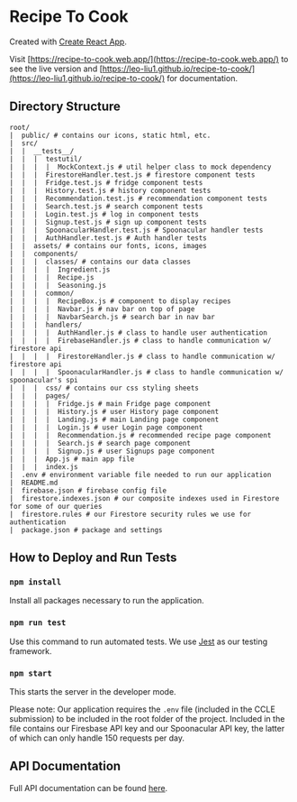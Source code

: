 # Recipe To Cook

Created with [Create React App](https://github.com/facebook/create-react-app).

Visit [https://recipe-to-cook.web.app/](https://recipe-to-cook.web.app/) to see the live version and [https://leo-liu1.github.io/recipe-to-cook/](https://leo-liu1.github.io/recipe-to-cook/) for documentation.

## Directory Structure

```$xslt
root/
|  public/ # contains our icons, static html, etc.
|  src/
|  |  __tests__/
|  |  |  testutil/
|  |  |  |  MockContext.js # util helper class to mock dependency
|  |  |  FirestoreHandler.test.js # firestore component tests
|  |  |  Fridge.test.js # fridge component tests
|  |  |  History.test.js # history component tests
|  |  |  Recommendation.test.js # recommendation component tests
|  |  |  Search.test.js # search component tests
|  |  |  Login.test.js # log in component tests
|  |  |  Signup.test.js # sign up component tests
|  |  |  SpoonacularHandler.test.js # Spoonacular handler tests
|  |  |  AuthHandler.test.js # Auth handler tests
|  |  assets/ # contains our fonts, icons, images
|  |  components/
|  |  |  classes/ # contains our data classes
|  |  |  |  Ingredient.js
|  |  |  |  Recipe.js
|  |  |  |  Seasoning.js
|  |  |  common/
|  |  |  |  RecipeBox.js # component to display recipes
|  |  |  |  Navbar.js # nav bar on top of page
|  |  |  |  NavbarSearch.js # search bar in nav bar
|  |  |  handlers/
|  |  |  |  AuthHandler.js # class to handle user authentication
|  |  |  |  FirebaseHandler.js # class to handle communication w/ firestore api
|  |  |  |  FirestoreHandler.js # class to handle communication w/ firestore api
|  |  |  |  SpoonacularHandler.js # class to handle communication w/ spoonacular's spi
|  |  |  css/ # contains our css styling sheets
|  |  |  pages/
|  |  |  |  Fridge.js # main Fridge page component
|  |  |  |  History.js # user History page component
|  |  |  |  Landing.js # main Landing page component
|  |  |  |  Login.js # user Login page component
|  |  |  |  Recommendation.js # recommended recipe page component
|  |  |  |  Search.js # search page component
|  |  |  |  Signup.js # user Signups page component
|  |  |  App.js # main app file
|  |  |  index.js
|  .env # environment variable file needed to run our application
|  README.md
|  firebase.json # firebase config file
|  firestore.indexes.json # our composite indexes used in Firestore for some of our queries
|  firestore.rules # our Firestore security rules we use for authentication
|  package.json # package and settings
```
## How to Deploy and Run Tests

### `npm install`

Install all packages necessary to run the application.

### `npm run test`

 Use this command to run automated tests. We use [Jest](https://jestjs.io/) as our testing framework.

### `npm start`

This starts the server in the developer mode.

Please note: Our application requires the `.env` file (included in the CCLE submission) to be included in the root folder of the project. Included in the file contains our Firesbase API key and our Spoonacular API key, the latter of which can only handle 150 requests per day.

## API Documentation

Full API documentation can be found [here](https://leo-liu1.github.io/recipe-to-cook/).
